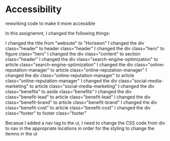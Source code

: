 # Accessibility
reworking code to make it more accessible

In this assignemnt, I changed the following things:

I changed the title from "websute" to "Horiseon"
I changed the div class="header" to header class="header"
I changed the div class="hero" to figure class="hero"
I changed the div class="content" to section class="header"
I changed the div class="search-engine-optimization" to article class="search-engine-optimization"
I changed the div class="online-reputation-manager" to article class="online-reputation-manager"
I changed the div class="online-reputation-manager" to article class="online-reputation-manager"
I changed the div class="social-media-marketing" to article class="social-media-marketing"
I changed the div class="benefits" to aside class="benefits"
I changed the div class="benefit-lead" to article class="benefit-lead"
I changed the div class="benefit-brand" to article class="benefit-brand"
I changed the div class="benefit-cost" to article class="benefit-cost"
I changed the div class="footer" to footer class="footer"

Becasue I added a nav tag to the ul, I need to change the CSS code from div to nav in the appropriate locations in order for the styling to change the itemns in the ul